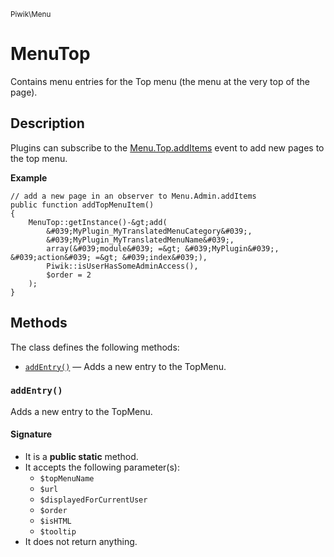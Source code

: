 <small>Piwik\Menu</small>

MenuTop
=======

Contains menu entries for the Top menu (the menu at the very top of the page).

Description
-----------

Plugins can subscribe to the [Menu.Top.addItems](#) event to add new pages to
the top menu.

**Example**

    // add a new page in an observer to Menu.Admin.addItems
    public function addTopMenuItem()
    {
        MenuTop::getInstance()-&gt;add(
            &#039;MyPlugin_MyTranslatedMenuCategory&#039;,
            &#039;MyPlugin_MyTranslatedMenuName&#039;,
            array(&#039;module&#039; =&gt; &#039;MyPlugin&#039;, &#039;action&#039; =&gt; &#039;index&#039;),
            Piwik::isUserHasSomeAdminAccess(),
            $order = 2
        );
    }


Methods
-------

The class defines the following methods:

- [`addEntry()`](#addEntry) &mdash; Adds a new entry to the TopMenu.

### `addEntry()` <a name="addEntry"></a>

Adds a new entry to the TopMenu.

#### Signature

- It is a **public static** method.
- It accepts the following parameter(s):
    - `$topMenuName`
    - `$url`
    - `$displayedForCurrentUser`
    - `$order`
    - `$isHTML`
    - `$tooltip`
- It does not return anything.

